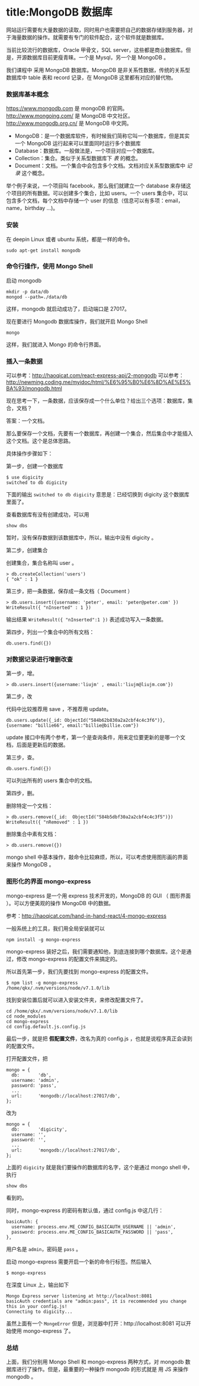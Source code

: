 # title:MongoDB 数据库

网站运行需要有大量数据的读取，同时用户也需要把自己的数据存储到服务器，对于海量数据的操作。就需要有专门的软件配合，这个软件就是数据库。

当前比较流行的数据库，Oracle 甲骨文，SQL server，这些都是商业数据库。但是，开源数据库目前更瘦青睐。一个是 Mysql，另一个是 MongoDB 。

我们课程中 采用 MongoDB 数据库。MongoDB 是非关系性数据，传统的关系型数据库中 table 表和 record 记录，在 MongoDB 这里都有对应的替代物。


### 数据库基本概念

https://www.mongodb.com 是 mongoDB 的官网。http://www.mongoing.com/ 是 MongoDB 中文社区。http://www.mongodb.org.cn/ 是 MongoDB 中文网。

- MongoDB：是一个数据库软件，有时候我们简称它叫一个数据库，但是其实一个 MongoDB 运行起来可以里面同时运行多个数据库
- Database：数据库。一般做法是，一个项目对应一个数据库。
- Collection：集合。类似于关系型数据库下 *表* 的概念。
- Document：文档。一个集合中会包含多个文档。文档对应关系型数据库中 *记录* 这个概念。

举个例子来说，一个项目叫 facebook，那么我们就建立一个 database 来存储这个项目的所有数据。可以创建多个集合，比如 users。一个 users 集合中，可以包含多个文档，每个文档中存储一个 user 的信息（信息可以有多项：email，name，birthday ...)。


### 安装

在 deepin Linux 或者 ubuntu 系统，都是一样的命令。

```
sudo apt-get install mongodb
```


### 命令行操作，使用 Mongo Shell

启动 mongodb

```
mkdir -p data/db
mongod --path=./data/db
```

这样，mongodb 就启动成功了，启动端口是 27017。

现在要进行 Mongodb 数据库操作，我们就开启 Mongo Shell

```
mongo
```

这样，我们就进入 Mongo 的命令行界面。

### 插入一条数据

可以参考：http://haoqicat.com/react-express-api/2-mongodb
可以参考：http://newming.coding.me/myidoc/html/%E6%95%B0%E6%8D%AE%E5%BA%93/mongodb.html

现在思考一下，一条数据，应该保存成一个什么单位？给出三个选项：数据库，集合，文档？

答案：一个文档。

那么要保存一个文档，先要有一个数据库，再创建一个集合，然后集合中才能插入这个文档。这个是总体思路。

具体操作步骤如下：

第一步，创建一个数据库

```
$ use digicity
switched to db digicity
```

下面的输出 `switched to db digicity` 意思是：已经切换到 digicity 这个数据库里面了。

查看数据库有没有创建成功，可以用

```
show dbs
```

暂时，没有保存数据到该数据库中，所以，输出中没有 digicity 。


第二步，创建集合

创建集合，集合名称叫 user 。

```
> db.createCollection('users')
{ "ok" : 1 }
```

第三步，把一条数据，保存成一条文档（ Document ）
```
> db.users.insert({username: 'peter', email: 'peter@peter.com' })
WriteResult({ "nInserted" : 1 })
```
输出结果 `WriteResult({ "nInserted":1 })` 表述成功写入一条数据。

第四步，列出一个集合中的所有文档：

```
db.users.find({})
```

### 对数据记录进行增删改查

第一步，增。

```
> db.users.insert({username:'liujm' , email:'liujm@liujm.com'})
```

第二步，改

代码中比较推荐用 save ，不推荐用 update。

```
db.users.update({_id: ObjectId("584b62b830a2a2cbf4c4c3f6")}, {username: "billie66", email:"billie@billie.com"})
```

update 接口中有两个参考，第一个是查询条件，用来定位要更新的是哪一个文档，后面是更新后的数据。

第三步，查。

```
db.users.find({})
```
可以列出所有的 users 集合中的文档。

第四步，删。

删除特定一个文档：

```
> db.users.remove({_id:  ObjectId("584b5dbf30a2a2cbf4c4c3f5")})
WriteResult({ "nRemoved" : 1 })
```

删除集合中素有文档：
```
> db.users.remove({})
```

mongo shell 中基本操作，敲命令比较麻烦，所以，可以考虑使用图形画的界面来操作 MongoDB 。

### 图形化的界面 mongo-express

mongo-express 是一个用 express 技术开发的，MongoDB 的 GUI （ 图形界面 ）。可以方便美观的操作 MongoDB 中的数据。

参考：http://haoqicat.com/hand-in-hand-react/4-mongo-express

一般系统上的工具，我们用全局安装就可以

```
npm install -g mongo-express
```

mongo-express 装好之后，我们需要通知他，到底连接到哪个数据库。这个是通过，修改 mongo-express 的配置文件来搞定的。

所以首先第一步，我们先要找到 mongo-express 的配置文件。
```
$ npm list -g mongo-express
/home/qkx/.nvm/versions/node/v7.1.0/lib
```

找到安装位置后就可以进入安装文件夹，来修改配置文件了。

```
cd /home/qkx/.nvm/versions/node/v7.1.0/lib
cd node_modules
cd mongo-express
cd config.default.js.config.js
```

最后一步，就是把 **假配置文件**，改名为真的 config.js ，也就是说程序真正会读到的配置文件。

打开配置文件，把
```
mongo = {
  db:       'db',
  username: 'admin',
  password: 'pass',
  ...
  url:      'mongodb://localhost:27017/db',
};
```

改为

```
mongo = {
  db:       'digicity',
  username: '',
  password: '',
  ...
  url:      'mongodb://localhost:27017/db',
};
```

上面的 `digicity` 就是我们要操作的数据库的名字，这个是通过 mongo shell 中，执行
```
show dbs
```
看到的。

同时，mongo-express 的密码有默认值，通过 config.js 中这几行：


```
basicAuth: {
  username: process.env.ME_CONFIG_BASICAUTH_USERNAME || 'admin',
  password: process.env.ME_CONFIG_BASICAUTH_PASSWORD || 'pass',
},
```
用户名是 `admin`，密码是 `pass` 。

启动 mongo-express 需要开启一个新的命令行标签。然后输入
```
$ mongo-express
```
在深度 Linux 上，输出如下
```
Mongo Express server listening at http://localhost:8081
basicAuth credentials are "admin:pass", it is recommended you change this in your config.js!
Connecting to digicity...
```
虽然上面有一个 `MongeError` 但是，浏览器中打开：http://localhost:8081 可以开始使用 mongo-express 了。

### 总结

上面，我们分别用 Mongo Shell 和 mongo-express 两种方式，对 mongodb 数据库进行了操作。但是，最重要的一种操作 mongodb 的形式就是 用 JS 来操作 mongodb 。
